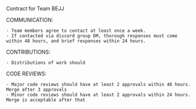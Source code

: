 Contract for Team BEJJ

COMMUNICATION:

    - Team members agree to contact at least once a week.
    - If contacted via discord group DM, thorough responses must come within 48 hours, and brief responses within 24 hours. 

CONTRIBUTIONS:

    - Distributions of work should

CODE REVIEWS:

    - Major code reviews should have at least 2 approvals within 48 hours. Merge after 3 approvals
    - Minor code reviews should have at least 2 approvals within 24 hours. Merge is acceptable after that
